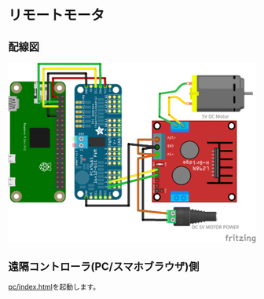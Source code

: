 # リモートモータ

## 配線図

![配線図](../hbridge2-pca9685pwm/schematic.png "schematic")

## 遠隔コントローラ(PC/スマホブラウザ)側

[pc/index.html](index.html)を起動します。